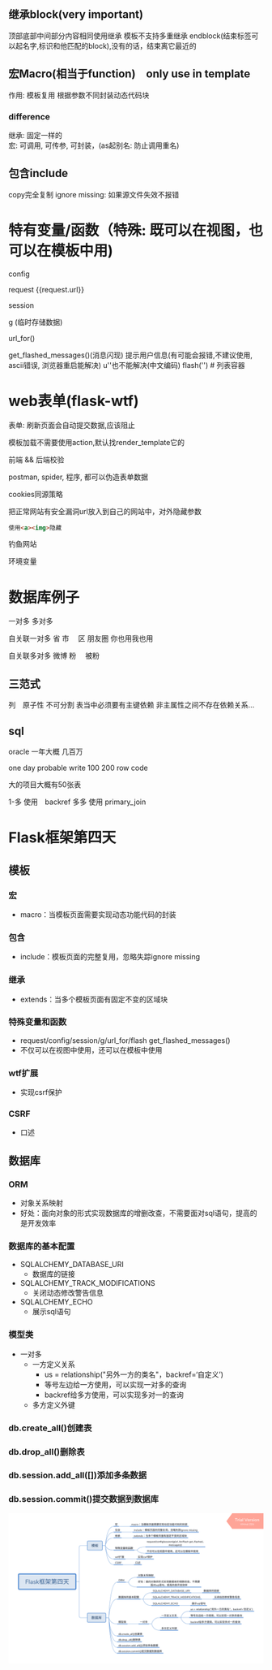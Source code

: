 ## 继承block(very important)
顶部底部中间部分内容相同使用继承
模板不支持多重继承
endblock(结束标签可以起名字,标识和他匹配的block),没有的话，结束离它最近的

## 宏Macro(相当于function)　only use in template
作用: 模板复用
根据参数不同封装动态代码块

### difference
继承: 固定一样的<br>
宏: 可调用, 可传参, 可封装，(as起别名: 防止调用重名)

## 包含include
copy完全复制
ignore missing: 如果源文件失效不报错

# 特有变量/函数（特殊: 既可以在视图，也可以在模板中用)
config

request
{{request.url}}

session

g (临时存储数据)

url_for()

get_flashed_messages()(消息闪现)
提示用户信息(有可能会报错,不建议使用, ascii错误, 浏览器重启能解决)
u''也不能解决(中文编码)
flash('') # 列表容器


# web表单(flask-wtf)
表单: 刷新页面会自动提交数据,应该阻止

模板加载不需要使用action,默认找render_template它的

前端 && 后端校验

postman,
spider,
程序,
都可以伪造表单数据

cookies同源策略

把正常网站有安全漏洞url放入到自己的网站中，对外隐藏参数
```html
使用<a><img>隐藏
```
钓鱼网站

环境变量

# 数据库例子

一对多
多对多

自关联一对多
省   市　  区
朋友圈     你也用我也用

自关联多对多
微博      粉　   被粉

## 三范式
列　原子性   不可分割
表当中必须要有主键依赖
非主属性之间不存在依赖关系...   

## sql
oracle 一年大概 几百万

one day probable write 100 200 row code

大的项目大概有50张表

1-多 使用　backref
多多 使用  primary_join 



# Flask框架第四天
## 模板
### 宏
* macro：当模板页面需要实现动态功能代码的封装
### 包含
* include：模板页面的完整复用，忽略失踪ignore missing
### 继承
* extends：当多个模板页面有固定不变的区域块
### 特殊变量和函数
* request/config/session/g/url_for/flash get_flashed_messages()
* 不仅可以在视图中使用，还可以在模板中使用
### wtf扩展
* 实现csrf保护
### CSRF
* 口述
## 数据库
### ORM
* 对象关系映射
* 好处：面向对象的形式实现数据库的增删改查，不需要面对sql语句，提高的是开发效率
### 数据库的基本配置
* SQLALCHEMY_DATABASE_URI
    * 数据库的链接
* SQLALCHEMY_TRACK_MODIFICATIONS
    * 关闭动态修改警告信息
* SQLALCHEMY_ECHO
    * 展示sql语句
### 模型类
* 一对多
    * 一方定义关系
        * us = relationship("另外一方的类名"，backref=‘自定义’)
        * 等号左边给一方使用，可以实现一对多的查询
        * backref给多方使用，可以实现多对一的查询
    * 多方定义外键
### db.create_all()创建表
### db.drop_all()删除表
### db.session.add_all([])添加多条数据
### db.session.commit()提交数据到数据库

![](./templates/Flask框架第四天.png)